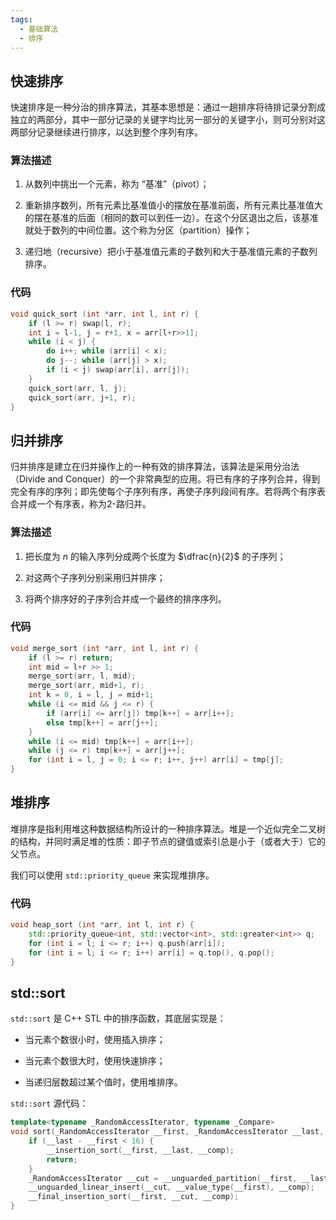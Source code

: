 ```yaml
---
tags:
  - 基础算法
  - 排序
---
```


## 快速排序

快速排序是一种分治的排序算法，其基本思想是：通过一趟排序将待排记录分割成独立的两部分，其中一部分记录的关键字均比另一部分的关键字小，则可分别对这两部分记录继续进行排序，以达到整个序列有序。

### 算法描述

1. 从数列中挑出一个元素，称为 “基准”（pivot）；

2. 重新排序数列，所有元素比基准值小的摆放在基准前面，所有元素比基准值大的摆在基准的后面（相同的数可以到任一边）。在这个分区退出之后，该基准就处于数列的中间位置。这个称为分区（partition）操作；

3. 递归地（recursive）把小于基准值元素的子数列和大于基准值元素的子数列排序。

### 代码

```c++
void quick_sort (int *arr, int l, int r) {
    if (l >= r) swap(l, r);
    int i = l-1, j = r+1, x = arr[l+r>>1];
    while (i < j) {
        do i++; while (arr[i] < x);
        do j--; while (arr[j] > x);
        if (i < j) swap(arr[i], arr[j]);
    }
    quick_sort(arr, l, j);
    quick_sort(arr, j+1, r);
}
```

## 归并排序

归并排序是建立在归并操作上的一种有效的排序算法，该算法是采用分治法（Divide and Conquer）的一个非常典型的应用。将已有序的子序列合并，得到完全有序的序列；即先使每个子序列有序，再使子序列段间有序。若将两个有序表合并成一个有序表，称为2-路归并。

### 算法描述

1. 把长度为 $n$ 的输入序列分成两个长度为 $\dfrac{n}{2}$ 的子序列；

2. 对这两个子序列分别采用归并排序；

3. 将两个排序好的子序列合并成一个最终的排序序列。

### 代码

```c++
void merge_sort (int *arr, int l, int r) {
    if (l >= r) return;
    int mid = l+r >> 1;
    merge_sort(arr, l, mid);
    merge_sort(arr, mid+1, r);
    int k = 0, i = l, j = mid+1;
    while (i <= mid && j <= r) {
        if (arr[i] <= arr[j]) tmp[k++] = arr[i++];
        else tmp[k++] = arr[j++];
    }
    while (i <= mid) tmp[k++] = arr[i++];
    while (j <= r) tmp[k++] = arr[j++];
    for (int i = l, j = 0; i <= r; i++, j++) arr[i] = tmp[j];
}
```

## 堆排序

堆排序是指利用堆这种数据结构所设计的一种排序算法。堆是一个近似完全二叉树的结构，并同时满足堆的性质：即子节点的键值或索引总是小于（或者大于）它的父节点。

我们可以使用 `std::priority_queue` 来实现堆排序。

### 代码

```cpp
void heap_sort (int *arr, int l, int r) {
    std::priority_queue<int, std::vector<int>, std::greater<int>> q;
    for (int i = l; i <= r; i++) q.push(arr[i]);
    for (int i = l; i <= r; i++) arr[i] = q.top(), q.pop();
}
```

## std::sort

`std::sort` 是 C++ STL 中的排序函数，其底层实现是：

+ 当元素个数很小时，使用插入排序；

+ 当元素个数很大时，使用快速排序；

+ 当递归层数超过某个值时，使用堆排序。

`std::sort` 源代码：

```cpp
template<typename _RandomAccessIterator, typename _Compare>
void sort(_RandomAccessIterator __first, _RandomAccessIterator __last, _Compare __comp) {
    if (__last - __first < 16) {
        __insertion_sort(__first, __last, __comp);
        return;
    }
    _RandomAccessIterator __cut = __unguarded_partition(__first, __last, __comp);
    __unguarded_linear_insert(__cut, __value_type(__first), __comp);
    __final_insertion_sort(__first, __cut, __comp);
}
```